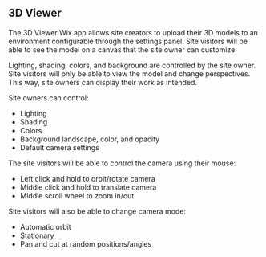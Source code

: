 ## 3D Viewer

The 3D Viewer Wix app allows site creators to upload their 3D models to an environment configurable through the settings panel. Site visitors will be able to see the model on a canvas that the site owner can customize.

Lighting, shading, colors, and background are controlled by the site owner. Site visitors will only be able to view the model and change perspectives. This way, site owners can display their work as intended.

Site owners can control:
* Lighting
* Shading
* Colors
* Background landscape, color, and opacity
* Default camera settings

The site visitors will be able to control the camera using their mouse:
* Left click and hold to orbit/rotate camera
* Middle click and hold to translate camera
* Middle scroll wheel to zoom in/out

Site visitors will also be able to change camera mode:
* Automatic orbit
* Stationary
* Pan and cut at random positions/angles
